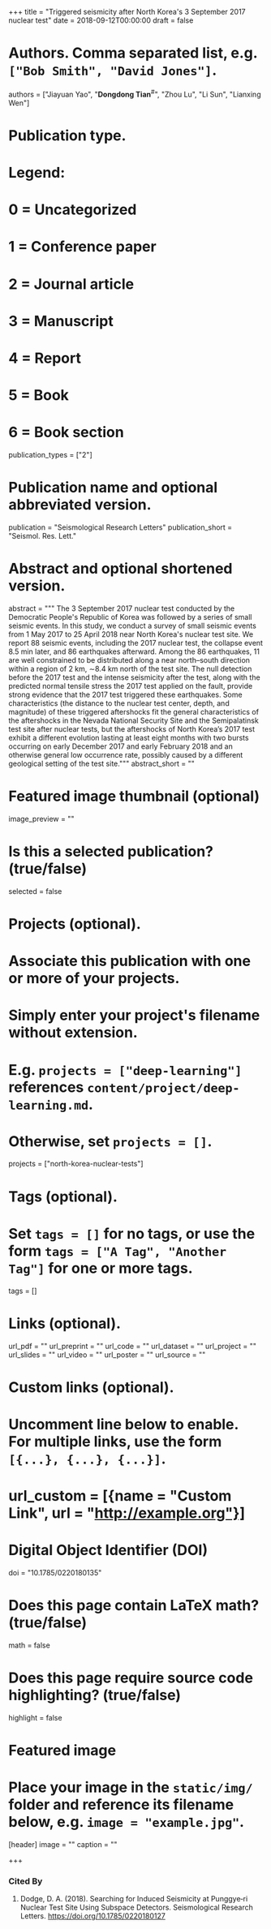 +++
title = "Triggered seismicity after North Korea's 3 September 2017 nuclear test"
date = 2018-09-12T00:00:00
draft = false

# Authors. Comma separated list, e.g. `["Bob Smith", "David Jones"]`.
authors = ["Jiayuan Yao", "**Dongdong Tian**<sup>#</sup>", "Zhou Lu", "Li Sun", "Lianxing Wen"]

# Publication type.
# Legend:
# 0 = Uncategorized
# 1 = Conference paper
# 2 = Journal article
# 3 = Manuscript
# 4 = Report
# 5 = Book
# 6 = Book section
publication_types = ["2"]

# Publication name and optional abbreviated version.
publication = "Seismological Research Letters"
publication_short = "Seismol. Res. Lett."

# Abstract and optional shortened version.
abstract = """
The 3 September 2017 nuclear test conducted by the Democratic People's Republic of Korea
was followed by a series of small seismic events. In this study, we conduct a survey
of small seismic events from 1 May 2017 to 25 April 2018 near North Korea's nuclear test site.
We report 88 seismic events, including the 2017 nuclear test, the collapse event 8.5 min later,
and 86 earthquakes afterward. Among the 86 earthquakes, 11 are well constrained to be distributed
along a near north–south direction within a region of 2 km, ∼8.4 km north of the test site.
The null detection before the 2017 test and the intense seismicity after the test, along with
the predicted normal tensile stress the 2017 test applied on the fault, provide strong evidence
that the 2017 test triggered these earthquakes. Some characteristics (the distance to the nuclear
test center, depth, and magnitude) of these triggered aftershocks fit the general characteristics
of the aftershocks in the Nevada National Security Site and the Semipalatinsk test site after nuclear tests,
but the aftershocks of North Korea’s 2017 test exhibit a different evolution lasting
at least eight months with two bursts occurring on early December 2017 and early February 2018
and an otherwise general low occurrence rate, possibly caused by a different geological setting of the test site."""
abstract_short = ""

# Featured image thumbnail (optional)
image_preview = ""

# Is this a selected publication? (true/false)
selected = false

# Projects (optional).
#   Associate this publication with one or more of your projects.
#   Simply enter your project's filename without extension.
#   E.g. `projects = ["deep-learning"]` references `content/project/deep-learning.md`.
#   Otherwise, set `projects = []`.
projects = ["north-korea-nuclear-tests"]

# Tags (optional).
#   Set `tags = []` for no tags, or use the form `tags = ["A Tag", "Another Tag"]` for one or more tags.
tags = []

# Links (optional).
url_pdf = ""
url_preprint = ""
url_code = ""
url_dataset = ""
url_project = ""
url_slides = ""
url_video = ""
url_poster = ""
url_source = ""

# Custom links (optional).
#   Uncomment line below to enable. For multiple links, use the form `[{...}, {...}, {...}]`.
# url_custom = [{name = "Custom Link", url = "http://example.org"}]

# Digital Object Identifier (DOI)
doi = "10.1785/0220180135"

# Does this page contain LaTeX math? (true/false)
math = false

# Does this page require source code highlighting? (true/false)
highlight = false

# Featured image
# Place your image in the `static/img/` folder and reference its filename below, e.g. `image = "example.jpg"`.
[header]
image = ""
caption = ""

+++

### Cited By

1.  Dodge, D. A. (2018).
    Searching for Induced Seismicity at Punggye‐ri Nuclear Test Site Using Subspace Detectors.
    Seismological Research Letters.
    https://doi.org/10.1785/0220180127
